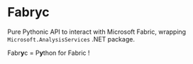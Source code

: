 # Fabryc

Pure Pythonic API to interact with Microsoft Fabric, wrapping `Microsoft.AnalysisServices` .NET package.

Fabr**y**c = P**y**thon for Fabric !